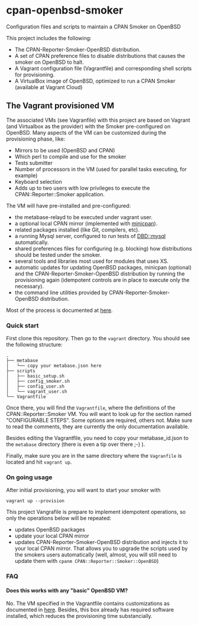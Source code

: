 # cpan-openbsd-smoker
Configuration files and scripts to maintain a CPAN Smoker on OpenBSD

This project includes the following:

  * The CPAN-Reporter-Smoker-OpenBSD distribution.
  * A set of CPAN preference files to disable distributions that causes the smoker on OpenBSD to halt.
  * A Vagrant configuration file (Vagrantfile) and corresponding shell scripts for provisioning.
  * A VirtualBox image of OpenBSD, optimized to run a CPAN Smoker (available at Vagrant Cloud)

## The Vagrant provisioned VM

The associated VMs (see Vagranfile) with this project are based on Vagrant (and Virtualbox as the provider)  with the Smoker pre-configured on OpenBSD. Many aspects of the VM can be customized during the provisioning phase, like:

  * Mirrors to be used (OpenBSD and CPAN)
  * Which perl to compile and use for the smoker
  * Tests submitter
  * Number of processors in the VM (used for parallel tasks executing, for example)
  * Keyboard selection
  * Adds up to two users with low privileges to execute the CPAN::Reporter::Smoker application.
  
The VM will have pre-installed and pre-configured:

  * the metabase-relayd to be executed under vagrant user.
  * a optional local CPAN mirror (implemented with [minicpan](http://search.cpan.org/search?query=minicpan&mode=all)).
  * related packages installed (like Git, compilers, etc).
  * a running Mysql server, configured to run tests of [DBD::mysql](http://search.cpan.org/search?query=DBD%3A%3Amysql&mode=dist) automatically.
  * shared preferences files for configuring (e.g. blocking) how distributions should be tested under the smoker.
  * several tools and libraries most used for modules that uses XS.
  * automatic updates for updating OpenBSD packages, minicpan (optional) and the CPAN-Reporter-Smoker-OpenBSD distribution by running the provisioning again (idempotent controls are in place to execute only the necessary).
  * the command line utilities provided by CPAN-Reporter-Smoker-OpenBSD distribution.
  
Most of the process is documented at [here](http://wiki.cpantesters.org/wiki/SmokerOnOpenBSD).

### Quick start

First clone this repository. Then go to the `vagrant` directory. You should see the following structure:

```
.
├── metabase
│   └── copy your metabase.json here
├── scripts
│   ├── basic_setup.sh
│   ├── config_smoker.sh
│   ├── config_user.sh
│   └── vagrant_user.sh
└── Vagrantfile

```

Once there, you will find the `Vagrantfile`, where the definitions of the CPAN::Reporter::Smoker VM. You will want to look up for the section named "CONFIGURABLE STEPS". Some options are required, others not. Make sure to read the comments, they are currently the only documentation available.

Besides editing the Vagrantfile, you need to copy your metabase_id.json to the `metabase` directory (there is even a tip over there ;-) ).

Finally, make sure you are in the same directory where the `Vagranfile` is located and hit `vagrant up`.

### On going usage

After initial provisioning, you will want to start your smoker with

```
vagrant up --provision
```
This project Vangrafile is prepare to implement idempotent operations, so only the operations below will be repeated:

  * updates OpenBSD packages
  * update your local CPAN mirror
  * updates CPAN-Reporter-Smoker-OpenBSD distribution and injects it to your local CPAN mirror. That allows you to upgrade the scripts used by the smokers users automatically (well, almost, you will still need to update them with `cpanm CPAN::Reporter::Smoker::OpenBSD`)
  
### FAQ

#### Does this works with any "basic" OpenBSD VM?

No. The VM specified in the Vagrantfile contains customizations as documented in [here](http://wiki.cpantesters.org/wiki/SmokerOnOpenBSD). Besides, this box already has required software installed, which reduces the provisioning time substancially.
